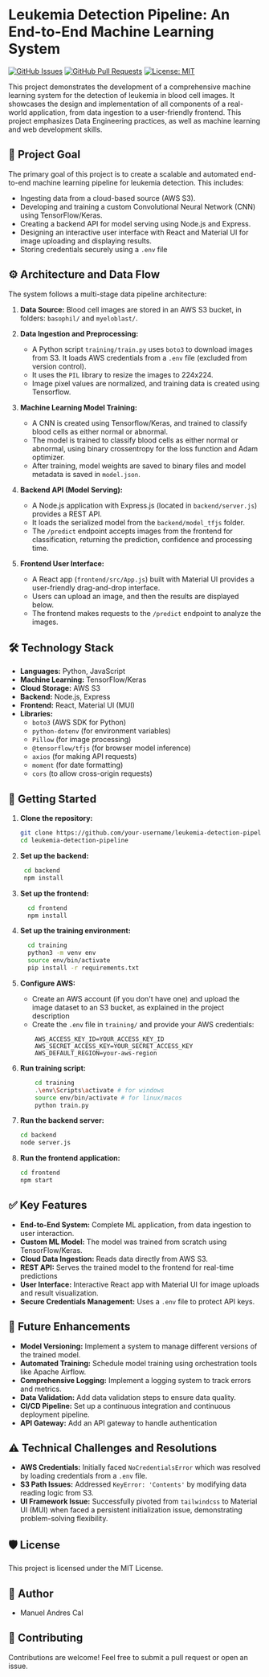 # Leukemia Detection Pipeline: An End-to-End Machine Learning System

[![GitHub Issues](https://img.shields.io/github/issues/ManuToniotti/leukemia-detection-pipeline)](https://github.com/ManuToniotti/leukemia-detection-pipeline/issues)
[![GitHub Pull Requests](https://img.shields.io/github/pulls/ManuToniotti/leukemia-detection-pipeline)](https://github.com/ManuToniotti/leukemia-detection-pipeline/pulls)
[![License: MIT](https://img.shields.io/badge/License-MIT-yellow.svg)](https://opensource.org/licenses/MIT)


This project demonstrates the development of a comprehensive machine learning system for the detection of leukemia in blood cell images. It showcases the design and implementation of all components of a real-world application, from data ingestion to a user-friendly frontend. This project emphasizes Data Engineering practices, as well as machine learning and web development skills.

## 🎯 Project Goal

The primary goal of this project is to create a scalable and automated end-to-end machine learning pipeline for leukemia detection. This includes:

-   Ingesting data from a cloud-based source (AWS S3).
-   Developing and training a custom Convolutional Neural Network (CNN) using TensorFlow/Keras.
-   Creating a backend API for model serving using Node.js and Express.
-   Designing an interactive user interface with React and Material UI for image uploading and displaying results.
-  Storing credentials securely using a `.env` file

## ⚙️ Architecture and Data Flow

The system follows a multi-stage data pipeline architecture:

1.  **Data Source:** Blood cell images are stored in an AWS S3 bucket, in folders: `basophil/` and `myeloblast/`.

2.  **Data Ingestion and Preprocessing:**
    -   A Python script `training/train.py` uses `boto3` to download images from S3. It loads AWS credentials from a `.env` file (excluded from version control).
    -   It uses the `PIL` library to resize the images to 224x224.
    -   Image pixel values are normalized, and training data is created using Tensorflow.

3.  **Machine Learning Model Training:**
    -  A CNN is created using Tensorflow/Keras, and trained to classify blood cells as either normal or abnormal.
    -  The model is trained to classify blood cells as either normal or abnormal, using binary crossentropy for the loss function and Adam optimizer.
    -   After training, model weights are saved to binary files and model metadata is saved in `model.json`.

4.  **Backend API (Model Serving):**
    -   A Node.js application with Express.js (located in `backend/server.js`) provides a REST API.
    -  It loads the serialized model from the `backend/model_tfjs` folder.
    -   The `/predict` endpoint accepts images from the frontend for classification, returning the prediction, confidence and processing time.

5.  **Frontend User Interface:**
    -   A React app (`frontend/src/App.js`) built with Material UI provides a user-friendly drag-and-drop interface.
     - Users can upload an image, and then the results are displayed below.
    -  The frontend makes requests to the `/predict` endpoint to analyze the images.

## 🛠️ Technology Stack

-   **Languages:** Python, JavaScript
-   **Machine Learning:** TensorFlow/Keras
-   **Cloud Storage:** AWS S3
-   **Backend:** Node.js, Express
-   **Frontend:** React, Material UI (MUI)
-   **Libraries:**
    -   `boto3` (AWS SDK for Python)
    -   `python-dotenv` (for environment variables)
    -   `Pillow` (for image processing)
    -   `@tensorflow/tfjs` (for browser model inference)
    -   `axios` (for making API requests)
    -   `moment` (for date formatting)
    - `cors` (to allow cross-origin requests)

## 🚀 Getting Started

1.  **Clone the repository:**

    ```bash
    git clone https://github.com/your-username/leukemia-detection-pipeline.git
    cd leukemia-detection-pipeline
    ```
2.  **Set up the backend:**
    ```bash
     cd backend
     npm install
    ```
3.  **Set up the frontend:**
     ```bash
       cd frontend
       npm install
    ```
4. **Set up the training environment:**
    ```bash
      cd training
      python3 -m venv env
      source env/bin/activate
      pip install -r requirements.txt
    ```
5. **Configure AWS:**
    - Create an AWS account (if you don't have one) and upload the image dataset to an S3 bucket, as explained in the project description
    -  Create the `.env` file in `training/` and provide your AWS credentials:
    ```env
        AWS_ACCESS_KEY_ID=YOUR_ACCESS_KEY_ID
        AWS_SECRET_ACCESS_KEY=YOUR_SECRET_ACCESS_KEY
        AWS_DEFAULT_REGION=your-aws-region
    ```

6. **Run training script:**
    ```bash
        cd training
        .\env\Scripts\activate # for windows
        source env/bin/activate # for linux/macos
        python train.py
    ```

7.  **Run the backend server:**
    ```bash
    cd backend
    node server.js
    ```
8.  **Run the frontend application:**
    ```bash
    cd frontend
    npm start
    ```

## ✅ Key Features

-  **End-to-End System:** Complete ML application, from data ingestion to user interaction.
-  **Custom ML Model:** The model was trained from scratch using TensorFlow/Keras.
-   **Cloud Data Ingestion:** Reads data directly from AWS S3.
-   **REST API:** Serves the trained model to the frontend for real-time predictions
-   **User Interface:** Interactive React app with Material UI for image uploads and result visualization.
-  **Secure Credentials Management:** Uses a `.env` file to protect API keys.

## 🚧 Future Enhancements

-   **Model Versioning:** Implement a system to manage different versions of the trained model.
-   **Automated Training:** Schedule model training using orchestration tools like Apache Airflow.
-  **Comprehensive Logging:** Implement a logging system to track errors and metrics.
-   **Data Validation:** Add data validation steps to ensure data quality.
-   **CI/CD Pipeline:** Set up a continuous integration and continuous deployment pipeline.
-  **API Gateway:** Add an API gateway to handle authentication

## ⚠️ Technical Challenges and Resolutions

-   **AWS Credentials:** Initially faced `NoCredentialsError` which was resolved by loading credentials from a `.env` file.
-   **S3 Path Issues:** Addressed `KeyError: 'Contents'` by modifying data reading logic from S3.
-   **UI Framework Issue:** Successfully pivoted from `tailwindcss` to Material UI (MUI) when faced a persistent initialization issue, demonstrating problem-solving flexibility.

## 🛡️ License

This project is licensed under the MIT License.

##  👤 Author

   -   Manuel Andres Cal

##  🤝 Contributing

Contributions are welcome! Feel free to submit a pull request or open an issue.

